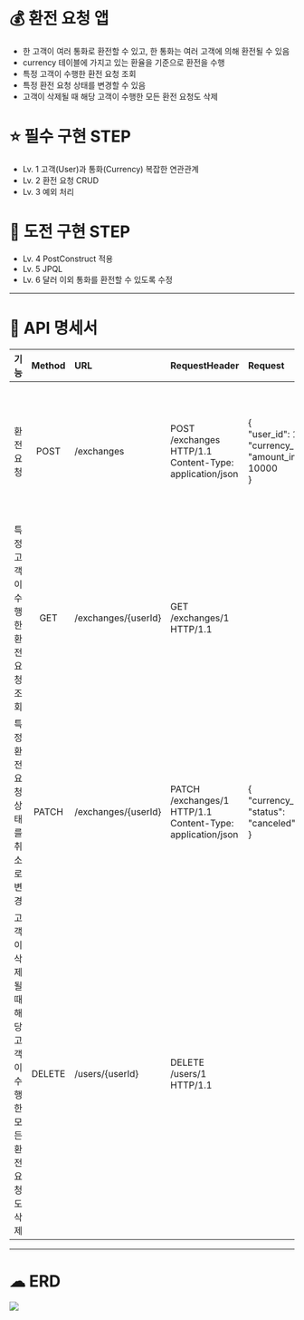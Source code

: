 # 💰 환전 요청 앱
- 한 고객이 여러 통화로 환전할 수 있고, 한 통화는 여러 고객에 의해 환전될 수 있음
- currency 테이블에 가지고 있는 환율을 기준으로 환전을 수행
- 특정 고객이 수행한 환전 요청 조회
- 특정 환전 요청 상태를 변경할 수 있음
- 고객이 삭제될 때 해당 고객이 수행한 모든 환전 요청도 삭제

# ⭐ 필수 구현 STEP
- Lv. 1 고객(User)과 통화(Currency) 복잡한 연관관계
- Lv. 2 환전 요청 CRUD
- Lv. 3 예외 처리

# 👊 도전 구현 STEP
- Lv. 4 PostConstruct 적용
- Lv. 5 JPQL
- Lv. 6 달러 이외 통화를 환전할 수 있도록 수정

------------------

# 📄 API 명세서
| 기능  |Method|URL|RequestHeader|Request|Response|상태코드|비고|
|:----|:---:|:---|:---|:---|:---|:---|:---|
|환전 요청|POST|/exchanges|POST /exchanges HTTP/1.1</br>Content-Type: application/json|{</br>"user_id": 1,</br>"currency_id": 1,</br>"amount_in_krw": 10000</br>}|{</br>"user_id": 1,</br>"currency_id": 1,</br>"amount_in_krw": 10000,</br>"amount_after_exchange": 6.99,</br>"status": "normal",</br>"created_at": 2024-11-18 16:42:03.000000,</br>"modified_at": 2024-11-18 16:42:03.000000</br>}|201 CREATED</br>400 Bad Request</br>404 Not Found|- 성공하면 201 반환</br>- 필드 누락이면 400 반환|
|특정 고객이 수행한 환전 요청 조회|GET|/exchanges/{userId}|GET /exchanges/1 HTTP/1.1||{</br>"user_id": 1,</br>"currency_id": 1,</br>"amount_in_krw": 10000,</br>"amount_after_exchange": 6.99,</br>"status": "normal",</br>"created_at": 2024-11-18 16:42:03.000000,</br>"modified_at": 2024-11-18 16:42:03.000000</br>}|200 OK</br>404 Not Found||
|특정 환전 요청 상태를 취소로 변경|PATCH|/exchanges/{userId}|PATCH /exchanges/1 HTTP/1.1</br>Content-Type: application/json|{</br>"currency_id": 1, "status": "canceled"</br>}|{</br>"user_id": 1,</br>"currency_id": 1,</br>"amount_in_krw": 10000,</br>"amount_after_exchange": 6.99,</br>"status": "canceled",</br>"created_at": 2024-11-18 16:42:03.000000,</br>"modified_at": 2024-11-19 16:42:03.000000</br>}|200 OK</br>400 Bad Request</br>404 Not Found|- 성공하면 200 반환</br>- 필드 누락이면 400 반환</br>- 요청한 내역이 없으면 404 반환|
|고객이 삭제될 때 해당 고객이 수행한 모든 환전 요청도 삭제|DELETE|/users/{userId}|DELETE /users/1 HTTP/1.1|||200 OK|cascade 적용|

----------------------

# ☁ ERD
<img src="https://github.com/user-attachments/assets/333e0d63-11e0-446f-8ab1-91a8a889ca34">
